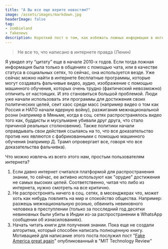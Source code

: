 ```yaml
---
title: "А Вы все еще верите новостям?"
image: /assets/images/markdown.jpg
headerImage: false
tag:
- zombieland
- fakenews
description: Короткий пост о том, как избежать ложных информации в интернете
---
```


> Не все то, что написано в интернете правда (Ленин)

Я увидел эту “цитату” еще в начале 2010-х годов. Если тогда ложная информация была только в  общениях с помощью чата, или в качестве статуса в социальных сетях, то сейчас, она используется везде. Уже сейчас можно найти в интернете бесплатные программы, которые могут создавать фальчивые видео, аудио, изображение с помощью машинного обучения, которых очень трудно (фактический невозможно) отличить от настоящих. И это становиться большой проблемой. Люди уже начали использовать эти программы для достижения своих политических целей, сеит хаос среди масс (например видео о том как Россия и НАТО начали ядерную войну), разжигания межнациональной розни (например в Мяньме, когда в соц. сетях распространялось видео того как, буддисты и мусульмане убивали друг друга, что стало причиной реальных столкновении). Также политики начали оправдывать свои действия ссылаясь на то, что все доказательство против них  являются с фабрикованными с помощью машинного обучения (например Д. Трамп опровергает все, говоря что все доказательства фальчивка).

Что можно извлечь из всего этого нам, простым пользователям интернета?

1. Если давно интернет считался платформой для распространения знании, то сейчас, ее активно используют как "орудие" достижения не самых высоких целей. Соответственно, читая что либо из интернета, нужно смотреть на все критично.
2. Не распростронять ничего в соц. сетях, в месенджерах что, может хоть как нибудь повлиять на мир и спокойство общества. Например: разжешь межнациональную рознью, обвинить невиновного человека в преступлении (только за посследний год десятки невиновных были убиты в Индии из-за распространении в WhatsApp сообщении об изнасилованиях).
3. Начать читать книги для получения знании. Пока еще не создали алгоритма, который способен написать полноценную книгу.
Мотивацией для написание этого поста послужил пост "[Fake America great again](https://www.technologyreview.com/s/611810/fake-america-great-again/)" опубликованный в "MIT Technology Review"
